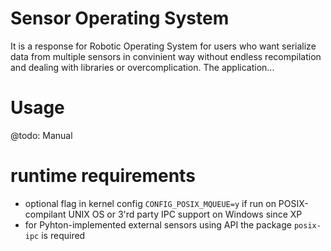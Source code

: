 Sensor Operating System
===

It is a response for Robotic Operating System for users who want serialize data from multiple sensors in convinient way without endless recompilation and dealing with libraries or overcomplication. The application...

# Usage

@todo: Manual


# runtime requirements
 - optional flag in kernel config `CONFIG_POSIX_MQUEUE=y` if run on POSIX-compilant UNIX OS or 3'rd party IPC support on Windows since XP
 - for Pyhton-implemented external sensors using API the package `posix-ipc` is required

